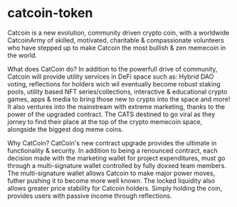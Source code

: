 # catcoin-token
Catcoin is a new evolution, community driven crypto coin, with a worldwide CatcoinArmy of skilled, motivated, charitable & compassionate volunteers who have stepped up to make Catcoin the most bullish & zen memecoin in the world.

What does CatCoin do?
In addition to the powerfull drive of community, Catcoin will provide utility services in DeFi space such as: Hybrid DAO voting, reflections for holders wich wil eventually become robust staking pools, utility based NFT series/collections, interactive & educational crypto games, apps & media to bring those new to crypto into the space and more!
It also ventures into the mainstream with extreme marketing, thanks to the power of the upgraded contract. The CATS destined to go viral as they jorney to find their place at the top of the crypto memecoin space, alongside the biggest dog meme coins.

Why CatCoin?
CatCoin's new contract upgrade provides the ultimate in functionality & security. In addition to being a renounced contract, each decision made with the marketing wallet for project expenditures, must go through a multi-signature wallet controlled by fully doxxed team members. The multi-signature wallet allows Catcoin to make major power moves, futher pushing it to become more well known.
The locked liquidity also allows greater price stability for Catcoin holders. Simply holding the coin, provides users with passive income through reflections.
